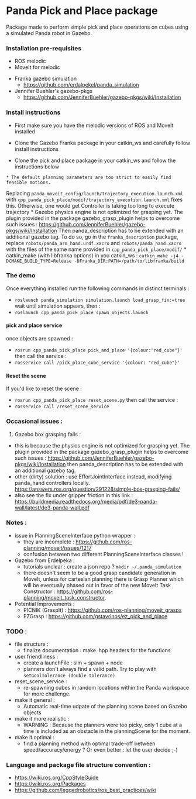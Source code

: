 # Panda Pick and Place package

Package made to perform simple pick and place operations on cubes using a simulated Panda robot in Gazebo.


### Installation pre-requisites
- ROS melodic
- MoveIt for melodic 
<!-- 
### MoveIt python bindings
https://wiki.ros.org/moveit_python
https://github.com/mikeferguson/moveit_python
sudo apt-get install ros-melodic-moveit-python
 -->
- Franka gazebo simulation
	- https://github.com/erdalpekel/panda_simulation
- Jennifer Buehler's gazebo-pkgs
	- https://github.com/JenniferBuehler/gazebo-pkgs/wiki/Installation

### Install instructions
- First make sure you have the melodic versions of ROS and MoveIt installed
<!-- here place install commands -->
- Clone the Gazebo Franka package in your catkin_ws and carefully follow install instructions
<!--  -->
- Clone the pick and place package in your catkin_ws and follow the instructions below
<!--  -->
	* The default planning parameters are too strict to easily find feasible motions.
Replacing `panda_moveit_config/launch/trajectory_execution.launch.xml` with `cpp_panda_pick_place/modif/trajectory_execution.launch.xml`
fixes this. Otherwise, one would get Controller is taking too long to execute trajectory 
	* Gazebo physics engine is not optimized for grasping yet. 
The plugin provided in the package gazebo_grasp_plugin helps to overcome such issues :
https://github.com/JenniferBuehler/gazebo-pkgs/wiki/Installation
Then panda_description has to be extended with an additional gazebo tag.
To do so, go in the `franka_description` package, replace `robots/panda_arm_hand.urdf.xacro` and `robots/panda_hand.xacro`
with the files of the same name provided in `cpp_panda_pick_place/modif/`
	* catkin_make (with libfranka options) in you catkin_ws :
	`catkin_make -j4 -DCMAKE_BUILD_TYPE=Release -DFranka_DIR:PATH=/path/to/libfranka/build`

### The demo
Once everything installed run the following commands in distinct terminals :
- `roslaunch panda_simulation simulation.launch load_grasp_fix:=true`
wait until simulation appears, then : 
- `roslaunch cpp_panda_pick_place spawn_objects.launch`

#### pick and place service
once objects are spawned :
- `rosrun cpp_panda_pick_place pick_and_place '{colour:"red_cube"}'`
then call the service :
- `rosservice call /pick_place_cube_service '{colour: "red_cube"}'`

#### Reset the scene
If you'd like to reset the scene : 
- `rosrun cpp_panda_pick_place reset_scene.py`
then call the service :
- `rosservice call /reset_scene_service`

### Occasional issues :
1. Gazebo box grasping fails : 
- this is because the physics engine is not optimized for grasping yet. The plugin provided in the package gazebo_grasp_plugin helps to overcome such issues :
https://github.com/JenniferBuehler/gazebo-pkgs/wiki/Installation
then panda_description has to be extended with an additional gazebo tag.
- other (dirty) solution : use EffortJointInterface instead, modifying panda_hand controllers locally.
https://answers.ros.org/question/291228/simple-box-grasping-fails/
- also see the fix under gripper friction in this link :
https://buildmedia.readthedocs.org/media/pdf/de3-panda-wall/latest/de3-panda-wall.pdf

### Notes : 
- issue in PlanningSceneInterface python wrapper : 
	* they are incomplete : https://github.com/ros-planning/moveit/issues/1217
	* confusion between two different PlanningSceneInterface classes !	
- Gazebo from Erdelpeka : 
	* tutorials unclear : create a json repo ? `mkdir ~/.panda_simulation`
	* there doesn't seem to be a good grasp candidate generation in MoveIt, unless for cartesian planning there is Grasp Planner 
	which will be eventually phased out in favor of the new MoveIt Task Constructor : https://github.com/ros-planning/moveit_task_constructor.
- Potential Improvements :
	* PICNIK (GraspIt) : https://github.com/ros-planning/moveit_grasps
	* EZGrasp : https://github.com/gstavrinos/ez_pick_and_place

### TODO :
- file structure :
	* finalize documentation : make .hpp headers for the functions
- user friendliness :
	* create a launchFile : sim + spawn + node 
	* planners don't always find a valid path. Try to play with `setGoalTolerance (double tolerance)`
- reset_scene_service : 
	* re-spawning cubes in random locations within the Panda workspace for more challenge.
- make it general :
	* Automatic real-time udpate of the planning scene based on Gazebo objects
- make it more realistic :
	* WARNING : Because the planners were too picky, only 1 cube at a time is included as an obstacle in the planningScene for the moment.
- make it optimal :
	* find a planning method with optimal trade-off between speed/accuracy/energy ? Or even better : let the user decide ;-)

### Language and package file structure convention : 
- https://wiki.ros.org/CppStyleGuide
- https://wiki.ros.org/Packages
- https://github.com/leggedrobotics/ros_best_practices/wiki